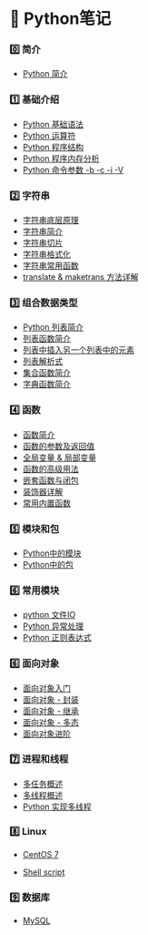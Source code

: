 # :pushpin: Python笔记

### :zero: 简介

- [Python 简介][python@0]

### :one: 基础介绍

- [Python 基础语法][python@0.1]
- [Python 运算符][python@2]
- [Python 程序结构][python@2.1]
- [Python 程序内存分析][python@2.3]
- [Python 命令参数 -b -c -i -V][python@1]
  
### :two: 字符串

- [字符串底层原理][python@3.0]
- [字符串简介][python@3]
- [字符串切片][python@4]
- [字符串格式化][python@4.1]
- [字符串常用函数][python@5]
- [translate & maketrans 方法详解][python@6]

### :three: 组合数据类型

- [Python 列表简介][python@2.2]
- [列表函数简介][python@7]
- [列表中插入另一个列表中的元素][python@8.0]
- [列表解析式][python@8]
- [集合函数简介][python@10]
- [字典函数简介][python@9]

### :four: 函数

- [函数简介][python@11.0]
- [函数的参数及返回值][python@11]
- [全局变量 & 局部变量][python@11.1]
- [函数的高级用法][python@12]
- [嵌套函数与闭包][python@13]
- [装饰器详解][python@14]
- [常用内置函数][python@15]

### :five: 模块和包

- [Python中的模块][python@16]
- [Python中的包][python@16.1]
  
### :six: 常用模块

- [python 文件IO][python@16.2]
- [Python 异常处理][python@16.3]
- [Python 正则表达式][python@16.4]

### :six: 面向对象

- [面向对象入门][python@17]
- [面向对象 - 封装][python@17.1]
- [面向对象 - 继承][python@17.2]
- [面向对象 - 多态][python@17.3]
- [面向对象进阶][python@17.4]

### :seven: 进程和线程

- [多任务概述][python@18]
- [多线程概述][python@18.1]
- [Python 实现多线程][python@18.2]

### :eight: Linux

- [CentOS 7][linux]

- [Shell script][shell]

### :nine: 数据库

- [MySQL][MySQL]



[python@0]:./Python简介.md
[python@0.1]:./Python基础语法.md
[python@1]:./Python%E5%91%BD%E4%BB%A4%E5%8F%82%E6%95%B0%20-b%20-c%20-i%20-V.md
[python@2]:./Python%E8%BF%90%E7%AE%97%E7%AC%A6.md
[python@2.1]:./Python程序结构.md
[python@2.2]:./列表简介.md
[python@2.3]:./python程序内存分析.md
[python@3.0]:./Python字符串底层原理.md
[python@3]:./Python%E5%AD%97%E7%AC%A6%E4%B8%B2%E7%AE%80%E4%BB%8B.md
[python@4]:./Python%E5%AD%97%E7%AC%A6%E4%B8%B2%E5%88%87%E7%89%87.md
[python@4.1]:./字符串格式化.md
[python@5]:./Python%E5%AD%97%E7%AC%A6%E4%B8%B2%E5%B8%B8%E7%94%A8%E5%87%BD%E6%95%B0.md
[python@6]:./translate%20%26%20maketrans%20%E6%96%B9%E6%B3%95%E8%AF%A6%E8%A7%A3.md
[python@7]:./%E5%88%97%E8%A1%A8list.md
[python@8.0]:./列表中插入另一个列表中的元素.md
[python@8]:./%E5%88%97%E8%A1%A8%E8%A7%A3%E6%9E%90%E5%BC%8F.md
[python@9]:./%E5%AD%97%E5%85%B8dict.md
[python@10]:./%E9%9B%86%E5%90%88set.md
[python@11.0]:./函数简介.md
[python@11]:./函数的参数及返回值.md
[python@11.1]:./全局变量&局部变量.md
[python@12]:./%E5%87%BD%E6%95%B0%E7%9A%84%E9%AB%98%E7%BA%A7%E7%94%A8%E6%B3%95.md
[python@13]:./%E5%B5%8C%E5%A5%97%E5%87%BD%E6%95%B0%E4%B8%8E%E9%97%AD%E5%8C%85.md
[python@14]:./%E8%A3%85%E9%A5%B0%E5%99%A8%E8%AF%A6%E8%A7%A3.md
[python@15]:./常用内置函数.md
[python@16]:./python中的模块.md
[python@16.1]:./python中的包.md
[python@16.2]:./文件IO.md
[python@16.3]:./异常处理.md
[python@16.4]:./正则表达式.md
[python@17]:./面向对象入门.md
[python@17.1]:./三大特征-封装.md
[python@17.2]:./三大特征-继承.md
[python@17.3]:./三大特征-多态.md
[python@17.4]:./面向对象进阶.md
[python@18]:./多任务概述.md
[python@18.1]:./多线程概述.md
[python@18.2]:./python实现多线程.md

[linux]:./CentOS/readme.md
[shell]:./Shell脚本/readme.md
[MySQL]:./MySQL/readme.md